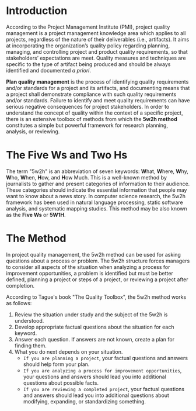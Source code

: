 # Introduction

According to the Project Management Institute (PMI), 
project quality management is a project management knowledge area which applies to all projects, regardless of the nature of their deliverables (i.e., artifacts). 
It aims at incorporating the organization’s quality policy regarding planning, managing, and controlling project and product quality requirements, so that stakeholders’ expectations are meet.
Quality measures and techniques are specific to the type of artifact being produced and should be always identified and documented _a priori_.

**Plan quality management** is the process of identifying quality requirements and/or standards for a project and its artifacts, 
and documenting means that a project shall demonstrate compliance with such quality requirements and/or standards. 
Failure to identify and meet quality requirements can have serious negative consequences for project stakeholders.
In order to understand the concept of quality within the context of a specific project, there is an extensive toolbox of methods 
from which the **5w2h method** constitutes a simple but powerful framework for research planning, analysis, or reviewing.

# The Five Ws and Two Hs 

The term "5w2h" is an abbreviation of seven keywords: 
**W**hat, **W**here, **W**hy, **W**ho, **W**hen, **H**ow, and **H**ow Much.
This is a well-known method by journalists to gather and present categories of information to their audience.
These categories should indicate the essential information that people may want to know about a news story.
In computer science research, the 5w2h framework has been used in 
natural language processing, 
static software analysis, and 
systematic mapping studies.
This method may be also known as the **Five Ws** or **5W1H**.

# The Method

In project quality management, the 5w2h method can be used for asking questions about a process or problem. 
The 5w2h structure forces managers to consider all aspects of the situation
when analyzing a process for improvement opportunities,
a problem is identified but must be better defined,
planning a project or steps of a project, or
reviewing a project after completion.

According to Tague's book "The Quality Toolbox", the 5w2h method works as follows: 

1. Review the situation under study and the subject of the 5w2h is understood.
2. Develop appropriate factual questions about the situation for each keyword.
3. Answer each question. If answers are not known, create a plan for finding them.
4. What you do next depends on your situation.
    - `If you are planning a project`, your factual questions and answers should help form your plan.
    - `If you are analyzing a process for improvement opportunities`, your questions and answers should lead you into additional questions about possible facts.
    - `If you are reviewing a completed project`, your factual questions and answers should lead you into additional questions about modifying, expanding, or standardizing something.

